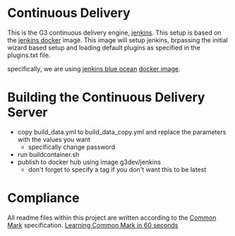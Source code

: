 # Continuous Delivery

This is the G3 continuous delivery engine, [jenkins][jenkins]. This setup is based on the 
[jenkins docker][jenkinsdocker] image. This image will setup jenkins, brpassing the initial wizard based setup and 
loading default plugins as specified in the plugins.txt file.

specifically, we are using [jenkins blue ocean][jenkinsblue] [docker image][jenkinsbluedocker].

# Building the Continuous Delivery Server
- copy build_data.yml to build_data_copy.yml and replace the parameters with the values you want
  - specifically change password
- run buildcontainer.sh
- publish to docker hub using image g3dev/jenkins
  - don't forget to specify a tag if you don't want this to be latest

# Compliance

All readme files within this project are written according to the [Common Mark][commonmark] specification.
[Learning Common Mark in 60 seconds][commonmarkhelp]

[commonmark]:http://commonmark.org/
[commonmarkhelp]:http://commonmark.org/help/
[jenkins]:https://jenkins.io/
[jenkinsdocker]:https://hub.docker.com/r/jenkins/jenkins/
[jenkinsblue]:https://jenkins.io/projects/blueocean/
[jenkinsbluedocker]:https://hub.docker.com/r/jenkinsci/blueocean/